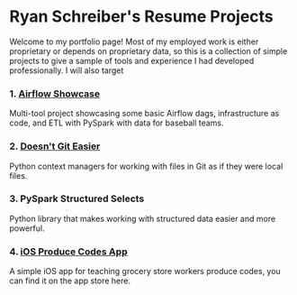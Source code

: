 # Ryan Schreiber's Resume Projects

Welcome to my portfolio page! Most of my employed work is either proprietary or depends on proprietary data, so this is a collection
of simple projects to give a sample of tools and experience I had developed professionally. I will also target

### 1. [Airflow Showcase]([url](https://github.com/ryan-schreiber-resume-projects/airflow-baseball-teams))
Multi-tool project showcasing some basic Airflow dags, infrastructure as code, and ETL with PySpark with data for baseball teams.

### 2. [Doesn't Git Easier]([url](https://github.com/ryan-schreiber/doesnt-git-easier)) 
Python context managers for working with files in Git as if they were local files.

### 3. PySpark Structured Selects
Python library that makes working with structured data easier and more powerful.

### 4. [iOS Produce Codes App]([url](https://github.com/produce-codes-library))
A simple iOS app for teaching grocery store workers produce codes, you can find it on the app store here.
